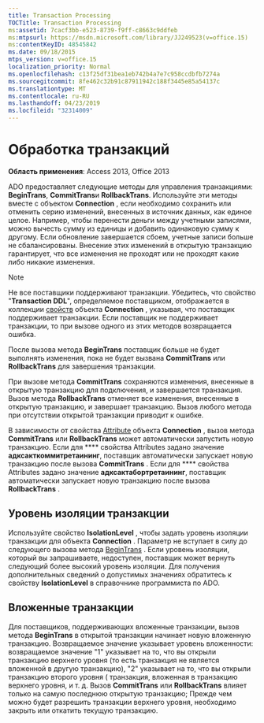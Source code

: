 ```yaml
---
title: Transaction Processing
TOCTitle: Transaction Processing
ms:assetid: 7cacf3bb-e523-8739-f9ff-c8663c9ddfeb
ms:mtpsurl: https://msdn.microsoft.com/library/JJ249523(v=office.15)
ms:contentKeyID: 48545842
ms.date: 09/18/2015
mtps_version: v=office.15
localization_priority: Normal
ms.openlocfilehash: c13f25df31bea1eb742b4a7e7c958ccdbfb7274a
ms.sourcegitcommit: 8fe462c32b91c87911942c188f3445e85a54137c
ms.translationtype: MT
ms.contentlocale: ru-RU
ms.lasthandoff: 04/23/2019
ms.locfileid: "32314009"
---
```

# <a name="transaction-processing"></a>Обработка транзакций

**Область применения**: Access 2013, Office 2013

ADO предоставляет следующие методы для управления транзакциями: **BeginTrans**, **CommitTrans**и **RollbackTrans**. Используйте эти методы вместе с объектом **Connection** , если необходимо сохранить или отменить серию изменений, внесенных в источник данных, как единое целое. Например, чтобы перенести деньги между учетными записями, можно вычесть сумму из единицы и добавить одинаковую сумму к другому. Если обновление завершается сбоем, учетные записи больше не сбалансированы. Внесение этих изменений в открытую транзакцию гарантирует, что все изменения не проходят или не проходят какие либо никакие изменения.

> [!NOTE]
> Не все поставщики поддерживают транзакции. Убедитесь, что свойство "**Transaction DDL**", определяемое поставщиком, отображается в коллекции [свойств](properties-collection-ado.md) объекта **Connection** , указывая, что поставщик поддерживает транзакции. Если поставщик не поддерживает транзакции, то при вызове одного из этих методов возвращается ошибка.

После вызова метода **BeginTrans** поставщик больше не будет выполнять изменения, пока не будет вызвана **CommitTrans** или **RollbackTrans** для завершения транзакции.

При вызове метода **CommitTrans** сохраняются изменения, внесенные в открытую транзакцию для подключения, и завершается транзакция. Вызов метода **RollbackTrans** отменяет все изменения, внесенные в открытую транзакцию, и завершает транзакцию. Вызов любого метода при отсутствии открытой транзакции приводит к ошибке.

В зависимости от свойства [Attribute](attributes-property-ado.md) объекта **Connection** , вызов метода **CommitTrans** или **RollbackTrans** может автоматически запустить новую транзакцию. Если для **** свойства Attributes задано значение **адксакткоммитретаининг**, поставщик автоматически запускает новую транзакцию после вызова **CommitTrans** . Если для **** свойства Attributes задано значение **адксактабортретаининг**, поставщик автоматически запускает новую транзакцию после вызова **RollbackTrans** .

## <a name="transaction-isolation-level"></a>Уровень изоляции транзакции

Используйте свойство **IsolationLevel** , чтобы задать уровень изоляции транзакции для объекта **Connection** . Параметр не вступает в силу до следующего вызова метода [BeginTrans](begintrans-committrans-and-rollbacktrans-methods-ado.md) . Если уровень изоляции, который вы запрашиваете, недоступен, поставщик может вернуть следующий более высокий уровень изоляции. Для получения дополнительных сведений о допустимых значениях обратитесь к свойству **IsolationLevel** в справочнике программиста по ADO.

## <a name="nested-transactions"></a>Вложенные транзакции

Для поставщиков, поддерживающих вложенные транзакции, вызов метода **BeginTrans** в открытой транзакции начинает новую вложенную транзакцию. Возвращаемое значение указывает уровень вложенности: возвращаемое значение "1" указывает на то, что вы открыли транзакцию верхнего уровня (то есть транзакция не является вложенной в другую транзакцию), "2" указывает на то, что вы открыли транзакцию второго уровня ( транзакция, вложенная в транзакцию верхнего уровня, и т. д. Вызов **CommitTrans** или **RollbackTrans** влияет только на самую последнюю открытую транзакцию; Прежде чем можно будет разрешить транзакции верхнего уровня, необходимо закрыть или откатить текущую транзакцию.

